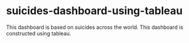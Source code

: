# suicides-dashboard-using-tableau
This dashboard is based on suicides across the world. This dashboard is constructed using tableau.
